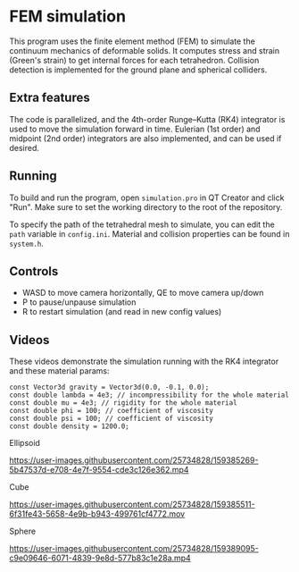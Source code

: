 # FEM simulation

This program uses the finite element method (FEM) to simulate the continuum mechanics of deformable solids. It computes stress and strain (Green's strain) to get internal forces for each tetrahedron. Collision detection is implemented for the ground plane and spherical colliders. 

## Extra features

The code is parallelized, and the 4th-order Runge–Kutta (RK4) integrator is used to move the simulation forward in time. Eulerian (1st order) and midpoint (2nd order) integrators are also implemented, and can be used if desired.

## Running

To build and run the program, open `simulation.pro` in QT Creator and click "Run". Make sure to set the working directory to the root of the repository. 

To specify the path of the tetrahedral mesh to simulate, you can edit the `path` variable in `config.ini`. Material and collision properties can be found in `system.h`.

## Controls
- WASD to move camera horizontally, QE to move camera up/down
- P to pause/unpause simulation
- R to restart simulation (and read in new config values)

## Videos

These videos demonstrate the simulation running with the RK4 integrator and these material params:

```
const Vector3d gravity = Vector3d(0.0, -0.1, 0.0);
const double lambda = 4e3; // incompressibility for the whole material
const double mu = 4e3; // rigidity for the whole material
const double phi = 100; // coefficient of viscosity
const double psi = 100; // coefficient of viscosity
const double density = 1200.0;
```
Ellipsoid

https://user-images.githubusercontent.com/25734828/159385269-5b47537d-e708-4e7f-9554-cde3c126e362.mp4

Cube

https://user-images.githubusercontent.com/25734828/159385511-6f31fe43-5658-4e9b-b943-499761cf4772.mov

Sphere

https://user-images.githubusercontent.com/25734828/159389095-c9e09646-6071-4839-9e8d-577b83c1e28a.mp4






